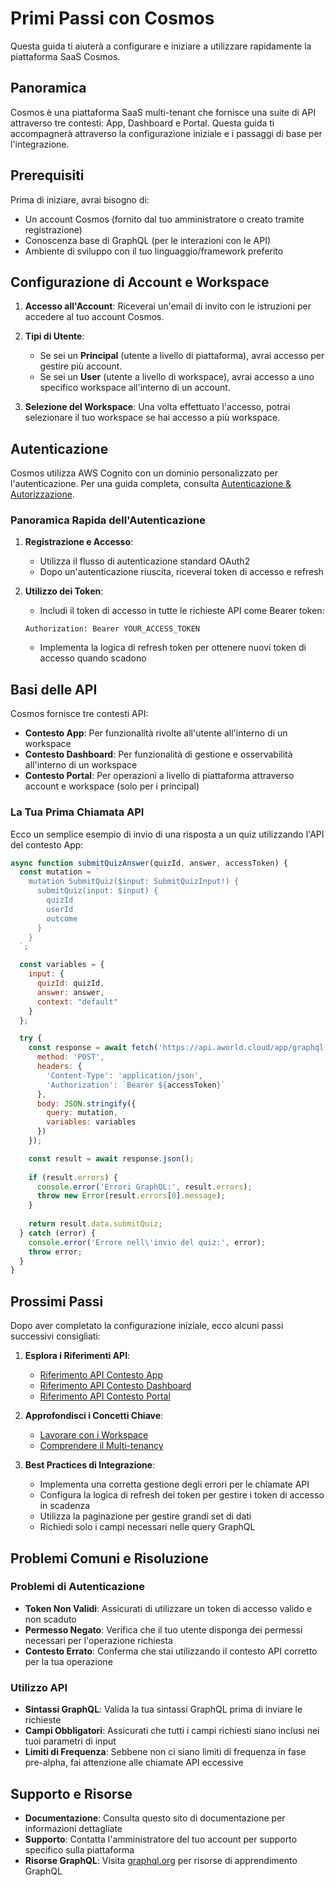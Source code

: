 # Primi Passi con Cosmos

Questa guida ti aiuterà a configurare e iniziare a utilizzare rapidamente la piattaforma SaaS Cosmos.

## Panoramica

Cosmos è una piattaforma SaaS multi-tenant che fornisce una suite di API attraverso tre contesti: App, Dashboard e Portal. Questa guida ti accompagnerà attraverso la configurazione iniziale e i passaggi di base per l'integrazione.

## Prerequisiti

Prima di iniziare, avrai bisogno di:

- Un account Cosmos (fornito dal tuo amministratore o creato tramite registrazione)
- Conoscenza base di GraphQL (per le interazioni con le API)
- Ambiente di sviluppo con il tuo linguaggio/framework preferito

## Configurazione di Account e Workspace

1. **Accesso all'Account**: Riceverai un'email di invito con le istruzioni per accedere al tuo account Cosmos.

2. **Tipi di Utente**:
   - Se sei un **Principal** (utente a livello di piattaforma), avrai accesso per gestire più account.
   - Se sei un **User** (utente a livello di workspace), avrai accesso a uno specifico workspace all'interno di un account.

3. **Selezione del Workspace**: Una volta effettuato l'accesso, potrai selezionare il tuo workspace se hai accesso a più workspace.

## Autenticazione

Cosmos utilizza AWS Cognito con un dominio personalizzato per l'autenticazione. Per una guida completa, consulta [Autenticazione & Autorizzazione](./autenticazione.md).

### Panoramica Rapida dell'Autenticazione

1. **Registrazione e Accesso**:
   - Utilizza il flusso di autenticazione standard OAuth2
   - Dopo un'autenticazione riuscita, riceverai token di accesso e refresh

2. **Utilizzo dei Token**:
   - Includi il token di accesso in tutte le richieste API come Bearer token:
   
   ```
   Authorization: Bearer YOUR_ACCESS_TOKEN
   ```

   - Implementa la logica di refresh token per ottenere nuovi token di accesso quando scadono

## Basi delle API

Cosmos fornisce tre contesti API:

- **Contesto App**: Per funzionalità rivolte all'utente all'interno di un workspace
- **Contesto Dashboard**: Per funzionalità di gestione e osservabilità all'interno di un workspace
- **Contesto Portal**: Per operazioni a livello di piattaforma attraverso account e workspace (solo per i principal)

### La Tua Prima Chiamata API

Ecco un semplice esempio di invio di una risposta a un quiz utilizzando l'API del contesto App:

```javascript
async function submitQuizAnswer(quizId, answer, accessToken) {
  const mutation = `
    mutation SubmitQuiz($input: SubmitQuizInput!) {
      submitQuiz(input: $input) {
        quizId
        userId
        outcome
      }
    }
  `;

  const variables = {
    input: {
      quizId: quizId,
      answer: answer,
      context: "default"
    }
  };

  try {
    const response = await fetch('https://api.aworld.cloud/app/graphql', {
      method: 'POST',
      headers: {
        'Content-Type': 'application/json',
        'Authorization': `Bearer ${accessToken}`
      },
      body: JSON.stringify({
        query: mutation,
        variables: variables
      })
    });

    const result = await response.json();
    
    if (result.errors) {
      console.error('Errori GraphQL:', result.errors);
      throw new Error(result.errors[0].message);
    }
    
    return result.data.submitQuiz;
  } catch (error) {
    console.error('Errore nell\'invio del quiz:', error);
    throw error;
  }
}
```

## Prossimi Passi

Dopo aver completato la configurazione iniziale, ecco alcuni passi successivi consigliati:

1. **Esplora i Riferimenti API**:
   - [Riferimento API Contesto App](../riferimento-api/app/README.md)
   - [Riferimento API Contesto Dashboard](../riferimento-api/dashboard/README.md)
   - [Riferimento API Contesto Portal](../riferimento-api/portal/README.md)

2. **Approfondisci i Concetti Chiave**:
   - [Lavorare con i Workspace](./workspace.md)
   - [Comprendere il Multi-tenancy](./multi-tenancy.md)

3. **Best Practices di Integrazione**:
   - Implementa una corretta gestione degli errori per le chiamate API
   - Configura la logica di refresh dei token per gestire i token di accesso in scadenza
   - Utilizza la paginazione per gestire grandi set di dati
   - Richiedi solo i campi necessari nelle query GraphQL

## Problemi Comuni e Risoluzione

### Problemi di Autenticazione

- **Token Non Validi**: Assicurati di utilizzare un token di accesso valido e non scaduto
- **Permesso Negato**: Verifica che il tuo utente disponga dei permessi necessari per l'operazione richiesta
- **Contesto Errato**: Conferma che stai utilizzando il contesto API corretto per la tua operazione

### Utilizzo API

- **Sintassi GraphQL**: Valida la tua sintassi GraphQL prima di inviare le richieste
- **Campi Obbligatori**: Assicurati che tutti i campi richiesti siano inclusi nei tuoi parametri di input
- **Limiti di Frequenza**: Sebbene non ci siano limiti di frequenza in fase pre-alpha, fai attenzione alle chiamate API eccessive

## Supporto e Risorse

- **Documentazione**: Consulta questo sito di documentazione per informazioni dettagliate
- **Supporto**: Contatta l'amministratore del tuo account per supporto specifico sulla piattaforma
- **Risorse GraphQL**: Visita [graphql.org](https://graphql.org/learn/) per risorse di apprendimento GraphQL
